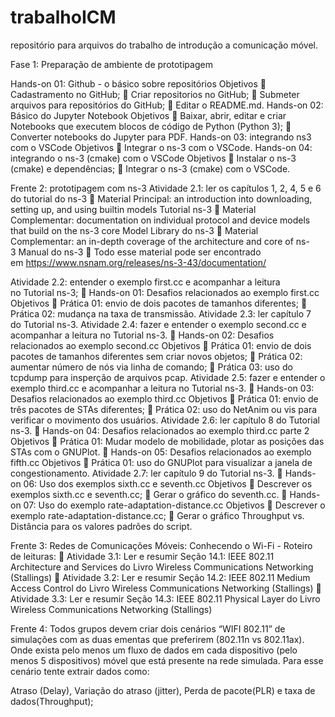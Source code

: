 # trabalhoICM
repositório para arquivos do trabalho de introdução a comunicação móvel.

Fase 1: Preparação de ambiente de prototipagem

Hands-on 01: Github - o básico sobre repositórios
Objetivos
 Cadastramento no GitHub;
 Criar repositorios no GitHub;
 Submeter arquivos para repositórios do GitHub;
 Editar o README.md.
Hands-on 02: Básico do Jupyter Notebook
Objetivos
 Baixar, abrir, editar e criar Notebooks que executem blocos de código de Python (Python 3);
 Converter notebooks do Jupyter para PDF.
Hands-on 03: integrando ns3 com o VSCode
Objetivos
 Integrar o ns-3 com o VSCode.
Hands-on 04: integrando o ns-3 (cmake) com o VSCode
Objetivos
 Instalar o ns-3 (cmake) e dependências;
 Integrar o ns-3 (cmake) com o VSCode.

Frente 2: prototipagem com ns-3
Atividade 2.1: ler os capítulos 1, 2, 4, 5 e 6 do tutorial do ns-3
 Material Principal: an introduction into downloading, setting up, and using builtin models Tutorial ns-3
 Material Complementar: documentation on individual protocol and device models that build on the ns-3
core Model Library do ns-3
 Material Complementar: an in-depth coverage of the architecture and core of ns-3 Manual do ns-3
 Todo esse material pode ser encontrado em https://www.nsnam.org/releases/ns-3-43/documentation/

Atividade 2.2: entender o exemplo first.cc e acompanhar a leitura no Tutorial ns-3;
 Hands-on 01: Desafios relacionados ao exemplo first.cc
Objetivos
 Prática 01: envio de dois pacotes de tamanhos diferentes;
 Prática 02: mudança na taxa de transmissão.
Atividade 2.3: ler capítulo 7 do Tutorial ns-3.
Atividade 2.4: fazer e entender o exemplo second.cc e acompanhar a leitura no Tutorial ns-3.
 Hands-on 02: Desafios relacionados ao exemplo second.cc
Objetivos
 Prática 01: envio de dois pacotes de tamanhos diferentes sem criar novos objetos;
 Prática 02: aumentar número de nós via linha de comando;
 Prática 03: uso do tcpdump para insperção de arquivos pcap.
Atividade 2.5: fazer e entender o exemplo third.cc e acompanhar a leitura no Tutorial ns-3.
 Hands-on 03: Desafios relacionados ao exemplo third.cc
Objetivos
 Prática 01: envio de três pacotes de STAs diferentes;
 Prática 02: uso do NetAnim ou vis para verificar o movimento dos usuários.
Atividade 2.6: ler capítulo 8 do Tutorial ns-3.
 Hands-on 04: Desafios relacionados ao exemplo third.cc parte 2
Objetivos
 Prática 01: Mudar modelo de mobilidade, plotar as posições das STAs com o GNUPlot.
 Hands-on 05: Desafios relacionados ao exemplo fifth.cc
Objetivos
 Prática 01: uso do GNUPlot para visualizar a janela de congestionamento.
Atividade 2.7: ler capítulo 9 do Tutorial ns-3.
 Hands-on 06: Uso dos exemplos sixth.cc e seventh.cc
Objetivos
 Descrever os exemplos sixth.cc e seventh.cc;
 Gerar o gráfico do seventh.cc.
 Hands-on 07: Uso do exemplo rate-adaptation-distance.cc
Objetivos
 Descrever o exemplo rate-adaptation-distance.cc;
 Gerar o gráfico Throughput vs. Distância para os valores padrões do script.

Frente 3: Redes de Comunicações Móveis: Conhecendo o Wi-Fi - Roteiro de leituras:
 Atividade 3.1: Ler e resumir Seção 14.1: IEEE 802.11 Architecture and Services do Livro Wireless
Communications Networking (Stallings)
 Atividade 3.2: Ler e resumir Seção 14.2: IEEE 802.11 Medium Access Control do Livro Wireless
Communications Networking (Stallings)
 Atividade 3.3: Ler e resumir Seção 14.3: IEEE 802.11 Physical Layer do Livro Wireless Communications
Networking (Stallings)


Frente 4: Todos grupos devem criar dois cenários “WIFI 802.11” de simulações com as duas ementas que
preferirem (802.11n vs 802.11ax). Onde exista pelo menos um fluxo de dados em cada dispositivo (pelo menos 5
dispositivos) móvel que está presente na rede simulada. Para esse cenário tente extrair dados como:

Atraso (Delay), Variação do atraso (jitter), Perda de pacote(PLR) e taxa de dados(Throughput);